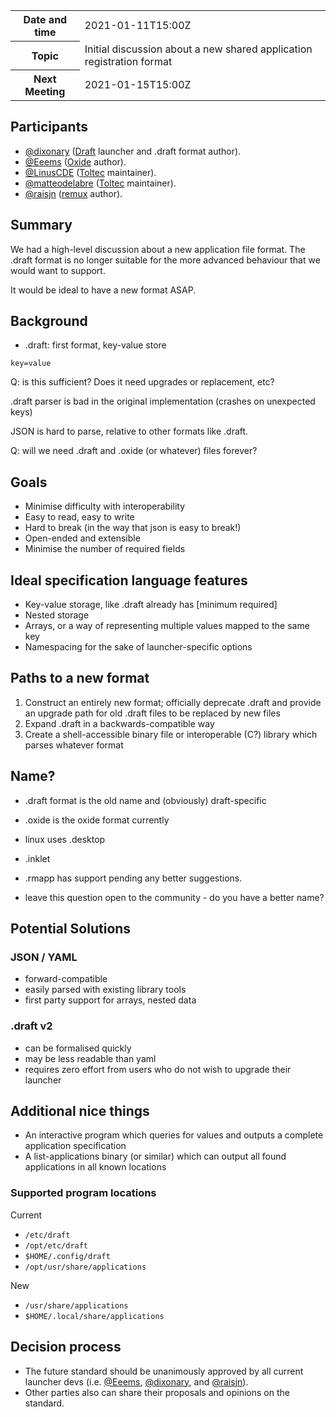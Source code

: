 <table>
<tr>
    <th>Date and time</th>
    <td>2021-01-11T15:00Z</td>
</tr>
<tr>
    <th>Topic</th>
    <td>Initial discussion about a new shared application registration format</td>
</tr>
<tr>
    <th>Next Meeting</th>
    <td>2021-01-15T15:00Z</td>
</tr>
</table>

## Participants

* [@dixonary](https://github.com/dixonary) ([Draft](https://github.com/dixonary/draft-reMarkable) launcher and .draft format author).
* [@Eeems](https://github.com/Eeems) ([Oxide](https://github.com/Eeems/oxide) author).
* [@LinusCDE](https://github.com/LinusCDE) ([Toltec](https://github.com/toltec-dev/toltec) maintainer).
* [@matteodelabre](https://github.com/matteodelabre) ([Toltec](https://github.com/toltec-dev/toltec) maintainer).
* [@raisjn](https://github.com/raisjn) ([remux](https://rmkit.dev/apps/remux) author).

## Summary

We had a high-level discussion about a new application file format. The .draft format is no longer suitable for the more advanced behaviour that we would want to support.

It would be ideal to have a new format ASAP.

## Background

- .draft: first format, key-value store

```
key=value
```

Q: is this sufficient? Does it need upgrades or replacement, etc?

.draft parser is bad in the original implementation (crashes on unexpected keys)

JSON is hard to parse, relative to other formats like .draft.

Q: will we need .draft and .oxide (or whatever) files forever?

## Goals

- Minimise difficulty with interoperability
- Easy to read, easy to write
- Hard to break (in the way that json is easy to break!)
- Open-ended and extensible
- Minimise the number of required fields

## Ideal specification language features

- Key-value storage, like .draft already has [minimum required]
- Nested storage
- Arrays, or a way of representing multiple values mapped to the same key
- Namespacing for the sake of launcher-specific options

## Paths to a new format

1. Construct an entirely new format; officially deprecate .draft and provide an upgrade path for old .draft files to be replaced by new files
2. Expand .draft in a backwards-compatible way
3. Create a shell-accessible binary file or interoperable (C?) library which parses whatever format

## Name?

* .draft format is the old name and (obviously) draft-specific
* .oxide is the oxide format currently
* linux uses .desktop

* .inklet 

* .rmapp has support pending any better suggestions.

* leave this question open to the community - do you have a better name?

## Potential Solutions

### JSON / YAML

- forward-compatible
- easily parsed with existing library tools
- first party support for arrays, nested data

### .draft v2

- can be formalised quickly
- may be less readable than yaml
- requires zero effort from users who do not wish to upgrade their launcher


## Additional nice things

- An interactive program which queries for values and outputs a complete application specification
- A list-applications binary (or similar) which can output all found applications in all known locations

### Supported program locations

Current
- `/etc/draft`
- `/opt/etc/draft`
- `$HOME/.config/draft`
- `/opt/usr/share/applications`

New
- `/usr/share/applications`
- `$HOME/.local/share/applications`

## Decision process

* The future standard should be unanimously approved by all current launcher devs (i.e. [@Eeems](https://github.com/Eeems), [@dixonary](https://github.com/dixonary), and [@raisjn](https://github.com/raisjn)).
* Other parties also can share their proposals and opinions on the standard.
